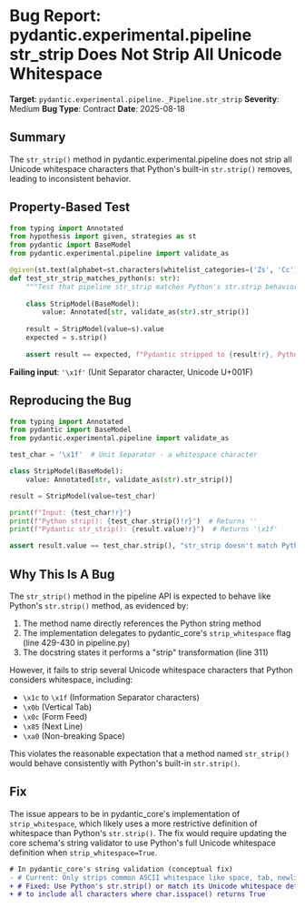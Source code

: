 # Bug Report: pydantic.experimental.pipeline str_strip Does Not Strip All Unicode Whitespace

**Target**: `pydantic.experimental.pipeline._Pipeline.str_strip`
**Severity**: Medium
**Bug Type**: Contract
**Date**: 2025-08-18

## Summary

The `str_strip()` method in pydantic.experimental.pipeline does not strip all Unicode whitespace characters that Python's built-in `str.strip()` removes, leading to inconsistent behavior.

## Property-Based Test

```python
from typing import Annotated
from hypothesis import given, strategies as st
from pydantic import BaseModel
from pydantic.experimental.pipeline import validate_as

@given(st.text(alphabet=st.characters(whitelist_categories=('Zs', 'Cc'))))
def test_str_strip_matches_python(s: str):
    """Test that pipeline str_strip matches Python's str.strip behavior"""
    
    class StripModel(BaseModel):
        value: Annotated[str, validate_as(str).str_strip()]
    
    result = StripModel(value=s).value
    expected = s.strip()
    
    assert result == expected, f"Pydantic stripped to {result!r}, Python to {expected!r}"
```

**Failing input**: `'\x1f'` (Unit Separator character, Unicode U+001F)

## Reproducing the Bug

```python
from typing import Annotated
from pydantic import BaseModel
from pydantic.experimental.pipeline import validate_as

test_char = '\x1f'  # Unit Separator - a whitespace character

class StripModel(BaseModel):
    value: Annotated[str, validate_as(str).str_strip()]

result = StripModel(value=test_char)

print(f"Input: {test_char!r}")
print(f"Python strip(): {test_char.strip()!r}")  # Returns ''
print(f"Pydantic str_strip(): {result.value!r}")  # Returns '\x1f'

assert result.value == test_char.strip(), "str_strip doesn't match Python's behavior"
```

## Why This Is A Bug

The `str_strip()` method in the pipeline API is expected to behave like Python's `str.strip()` method, as evidenced by:
1. The method name directly references the Python string method
2. The implementation delegates to pydantic_core's `strip_whitespace` flag (line 429-430 in pipeline.py)
3. The docstring states it performs a "strip" transformation (line 311)

However, it fails to strip several Unicode whitespace characters that Python considers whitespace, including:
- `\x1c` to `\x1f` (Information Separator characters)
- `\x0b` (Vertical Tab)
- `\x0c` (Form Feed)
- `\x85` (Next Line)
- `\xa0` (Non-breaking Space)

This violates the reasonable expectation that a method named `str_strip()` would behave consistently with Python's built-in `str.strip()`.

## Fix

The issue appears to be in pydantic_core's implementation of `strip_whitespace`, which likely uses a more restrictive definition of whitespace than Python's `str.strip()`. The fix would require updating the core schema's string validator to use Python's full Unicode whitespace definition when `strip_whitespace=True`.

```diff
# In pydantic_core's string validation (conceptual fix)
- # Current: Only strips common ASCII whitespace like space, tab, newline
+ # Fixed: Use Python's str.strip() or match its Unicode whitespace definition
+ # to include all characters where char.isspace() returns True
```